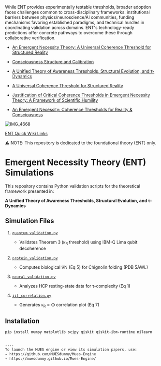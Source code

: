 While ENT provides experimentally testable thresholds, broader adoption faces challenges common to cross-disciplinary frameworks: institutional barriers between physics/neuroscience/AI communities, funding mechanisms favoring established paradigms, and technical hurdles in coordinating validation across domains. ENT's technology-ready predictions offer concrete pathways to overcome these through collaborative verification.


* [An Emergent Necessity Theory: A Universal Coherence Threshold for Structured Reality](https://philpapers.org/rec/ALSAEN)

* [Consciousness Structure and Calibration](https://github.com/MUESdummy/Emergent-Necessity-Theory-ENT-/tree/7697d87112d6fb25bd44553e0cb6c9dd9ce93731/Consciousness_Structure_Calibration)

* [A Unified Theory of Awareness Thresholds, Structural Evolution, and τ-Dynamics](https://github.com/MUESdummy/Emergent-Necessity-Theory-ENT-/blob/65ced4b8b9dc0ac78f8049181bf36c49b901508f/Unifying%20Theory_ENT..pdf) 

* [A Universal Coherence Threshold for Structured Reality](https://github.com/MUESdummy/Emergent-Necessity-Theory-ENT-/blob/65ced4b8b9dc0ac78f8049181bf36c49b901508f/Universal%20coherence%20threshold%20for%20structured%20reality.pdf)

* [Justification of Critical Coherence Thresholds in Emergent Necessity Theory: A Framework of Scientific Humility](https://github.com/MUESdummy/Emergent-Necessity-Theory-ENT-/blob/65ced4b8b9dc0ac78f8049181bf36c49b901508f/Why%20Tau%20Thresh_Scientific%20Humility%20Framwork.%20.pdf)

* [An Emergent Necessity: Coherence Thresholds for Reality & Consciousness](https://github.com/MUESdummy/Emergent-Necessity-Theory-ENT-/blob/2630a290b7571acaac98f379be8a31e8e92d58f2/ENT_Coherence%20thresholds%20For%20Structural%20Reality%20%26%20Awarensss.%20V4.pdf)

![IMG_4668](https://github.com/user-attachments/assets/382293be-3558-45ad-b8ca-eb542faf2225)


   [ENT Quick Wiki Links](https://github.com/MUESdummy/Emergent-Necessity-Theory-ENT-/wiki#-quick-links)

⚠️ NOTE: This repository is dedicated to the foundational theory (ENT) only.

# Emergent Necessity Theory (ENT) Simulations

This repository contains Python validation scripts for the theoretical framework presented in:

**A Unified Theory of Awareness Thresholds, Structural Evolution, and τ-Dynamics**

## Simulation Files

1. [`quantum_validation.py`](https://github.com/MUESdummy/Emergent-Necessity-Theory-ENT-/blob/e61882291206c92db8d8db5f610e519f00500518/Simulationa/Quantum_validation.py) 
   - Validates Theorem 3 (κ<sub>R</sub> threshold) using IBM-Q Lima qubit decoherence
   

2. [`protein_validation.py`](https://github.com/MUESdummy/Emergent-Necessity-Theory-ENT-/blob/e61882291206c92db8d8db5f610e519f00500518/Simulationa/protein_validation.py)
   - Computes biological ∇N (Eq 5) for Chignolin folding (PDB 5AWL)
   

3. [`neural_validation.py`](https://github.com/MUESdummy/Emergent-Necessity-Theory-ENT-/blob/e61882291206c92db8d8db5f610e519f00500518/Simulationa/Neural_validation.py)
   - Analyzes HCP resting-state data for τ-complexity (Eq 1)
   

4. [`iit_correlation.py`](https://github.com/MUESdummy/Emergent-Necessity-Theory-ENT-/blob/27dc786a2ea3d61a4ed9ff6e2ca339b45874c8d8/Simulationa/iit_correlation.py)
   - Generates κ<sub>R</sub> ∝ Φ correlation plot (Eq 7)
    

## Installation
```bash
pip install numpy matplotlib scipy qiskit qiskit-ibm-runtime nilearn


----
To launch the MUES engine or view its simulation papers, use:  
→ https://github.com/MUESdummy/Mues-Engine  
→ https://muesdummy.github.io/Mues-Engine/


